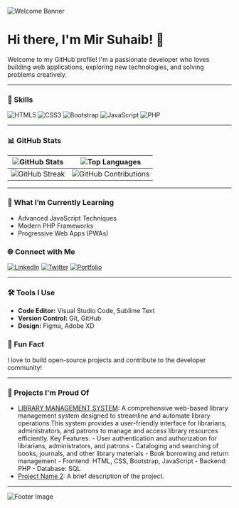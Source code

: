 <!-- Header -->
![Welcome Banner](https://example.com/your-header-image.png)

# Hi there, I'm Mir Suhaib! 👋

Welcome to my GitHub profile! I'm a passionate developer who loves building web applications, exploring new technologies, and solving problems creatively.

---

### 🚀 Skills

![HTML5](https://img.shields.io/badge/-HTML5-E34F26?style=flat-square&logo=html5&logoColor=white)
![CSS3](https://img.shields.io/badge/-CSS3-1572B6?style=flat-square&logo=css3)
![Bootstrap](https://img.shields.io/badge/-Bootstrap-563D7C?style=flat-square&logo=bootstrap)
![JavaScript](https://img.shields.io/badge/-JavaScript-F7DF1E?style=flat-square&logo=javascript&logoColor=black)
![PHP](https://img.shields.io/badge/-PHP-777BB4?style=flat-square&logo=php&logoColor=white)

---

### 📊 GitHub Stats

| ![GitHub Stats](https://github-readme-stats.vercel.app/api?username=your-username&show_icons=true&theme=radical) | ![Top Languages](https://github-readme-stats.vercel.app/api/top-langs/?username=your-username&layout=compact&theme=radical) |
| --- | --- |
| ![GitHub Streak](https://github-readme-streak-stats.herokuapp.com/?user=meersuhaib191&theme=radical) | ![GitHub Contributions](https://github-contributor-stats.vercel.app/api?username=meersuhaib191&theme=radical) |

---

### 🌱 What I’m Currently Learning

- Advanced JavaScript Techniques
- Modern PHP Frameworks
- Progressive Web Apps (PWAs)

### 🌐 Connect with Me

[![LinkedIn](https://img.shields.io/badge/-LinkedIn-blue?style=flat-square&logo=LinkedIn&logoColor=white)]([https://linkedin.com/in/yourprofile](https://www.linkedin.com/in/mir-suhaib-b3a57223b))
[![Twitter](https://img.shields.io/badge/-Twitter-blue?style=flat-square&logo=Twitter&logoColor=white)](https://x.com/LoST_iN_01?t=zrIjf7sJKo2l5049bRtyqQ&s=08)
[![Portfolio](https://img.shields.io/badge/-Portfolio-orange?style=flat-square&logo=internet-explorer&logoColor=white)]([https://yourportfolio.com](https://meersuhaib191.github.io/my-portfolio-website/))

---

### 🛠️ Tools I Use

- **Code Editor:** Visual Studio Code, Sublime Text
- **Version Control:** Git, GitHub
- **Design:** Figma, Adobe XD

### 🎉 Fun Fact

I love to build open-source projects and contribute to the developer community!

---

### 🌟 Projects I'm Proud Of

- [LIBRARY MANAGEMENT SYSTEM](http://lm.free.nf): A comprehensive web-based library management system designed to streamline and automate library operations.This system provides a user-friendly interface for librarians, administrators, and patrons to manage and access library resources efficiently.
                                Key Features:
                                - User authentication and authorization for librarians, administrators, and patrons
                                - Cataloging and searching of books, journals, and other library materials
                                - Book borrowing and return management
                                - Frontend: HTML, CSS, Bootstrap, JavaScript
                                - Backend: PHP
                                - Database: SQL
- [Project Name 2](https://github.com/your-repo): A brief description of the project.

---

![Footer Image](https://example.com/your-footer-image.png)
